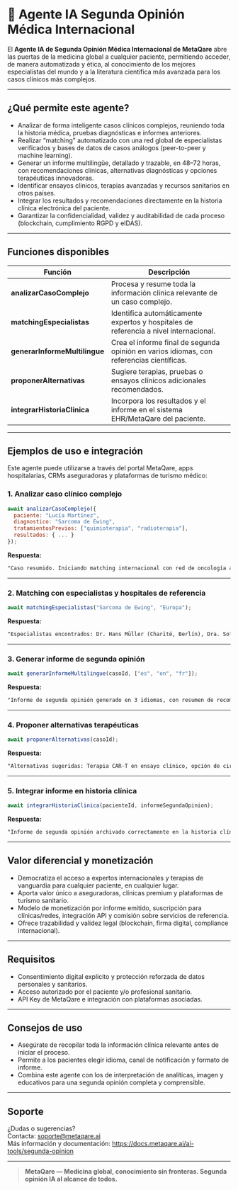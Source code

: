 # 🧬 Agente IA Segunda Opinión Médica Internacional

El **Agente IA de Segunda Opinión Médica Internacional de MetaQare** abre las puertas de la medicina global a cualquier paciente, permitiendo acceder, de manera automatizada y ética, al conocimiento de los mejores especialistas del mundo y a la literatura científica más avanzada para los casos clínicos más complejos.

---

## ¿Qué permite este agente?

- Analizar de forma inteligente casos clínicos complejos, reuniendo toda la historia médica, pruebas diagnósticas e informes anteriores.
- Realizar “matching” automatizado con una red global de especialistas verificados y bases de datos de casos análogos (peer-to-peer y machine learning).
- Generar un informe multilingüe, detallado y trazable, en 48–72 horas, con recomendaciones clínicas, alternativas diagnósticas y opciones terapéuticas innovadoras.
- Identificar ensayos clínicos, terapias avanzadas y recursos sanitarios en otros países.
- Integrar los resultados y recomendaciones directamente en la historia clínica electrónica del paciente.
- Garantizar la confidencialidad, validez y auditabilidad de cada proceso (blockchain, cumplimiento RGPD y eIDAS).

---

## Funciones disponibles

| Función                        | Descripción                                                                            |
| ------------------------------ | -------------------------------------------------------------------------------------- |
| **analizarCasoComplejo**       | Procesa y resume toda la información clínica relevante de un caso complejo.             |
| **matchingEspecialistas**      | Identifica automáticamente expertos y hospitales de referencia a nivel internacional.   |
| **generarInformeMultilingue**  | Crea el informe final de segunda opinión en varios idiomas, con referencias científicas.|
| **proponerAlternativas**       | Sugiere terapias, pruebas o ensayos clínicos adicionales recomendados.                  |
| **integrarHistoriaClinica**    | Incorpora los resultados y el informe en el sistema EHR/MetaQare del paciente.          |

---

## Ejemplos de uso e integración

Este agente puede utilizarse a través del portal MetaQare, apps hospitalarias, CRMs aseguradoras y plataformas de turismo médico:

### 1. Analizar caso clínico complejo

```js
await analizarCasoComplejo({
  paciente: "Lucía Martínez",
  diagnostico: "Sarcoma de Ewing",
  tratamientosPrevios: ["quimioterapia", "radioterapia"],
  resultados: { ... }
});
```
**Respuesta:**
```txt
"Caso resumido. Iniciando matching internacional con red de oncología avanzada."
```

---

### 2. Matching con especialistas y hospitales de referencia

```js
await matchingEspecialistas("Sarcoma de Ewing", "Europa");
```
**Respuesta:**
```txt
"Especialistas encontrados: Dr. Hans Müller (Charité, Berlín), Dra. Sofía Rossi (Istituto Nazionale Tumori, Milán)..."
```

---

### 3. Generar informe de segunda opinión

```js
await generarInformeMultilingue(casoId, ["es", "en", "fr"]);
```
**Respuesta:**
```txt
"Informe de segunda opinión generado en 3 idiomas, con resumen de recomendaciones, evidencia y contactos de referencia."
```

---

### 4. Proponer alternativas terapéuticas

```js
await proponerAlternativas(casoId);
```
**Respuesta:**
```txt
"Alternativas sugeridas: Terapia CAR-T en ensayo clínico, opción de cirugía radical, contacto con unidad de sarcomas internacional."
```

---

### 5. Integrar informe en historia clínica

```js
await integrarHistoriaClinica(pacienteId, informeSegundaOpinion);
```
**Respuesta:**
```txt
"Informe de segunda opinión archivado correctamente en la historia clínica digital de Lucía Martínez."
```

---

## Valor diferencial y monetización

- Democratiza el acceso a expertos internacionales y terapias de vanguardia para cualquier paciente, en cualquier lugar.
- Aporta valor único a aseguradoras, clínicas premium y plataformas de turismo sanitario.
- Modelo de monetización por informe emitido, suscripción para clínicas/redes, integración API y comisión sobre servicios de referencia.
- Ofrece trazabilidad y validez legal (blockchain, firma digital, compliance internacional).

---

## Requisitos

- Consentimiento digital explícito y protección reforzada de datos personales y sanitarios.
- Acceso autorizado por el paciente y/o profesional sanitario.
- API Key de MetaQare e integración con plataformas asociadas.

---

## Consejos de uso

- Asegúrate de recopilar toda la información clínica relevante antes de iniciar el proceso.
- Permite a los pacientes elegir idioma, canal de notificación y formato de informe.
- Combina este agente con los de interpretación de analíticas, imagen y educativos para una segunda opinión completa y comprensible.

---

## Soporte

¿Dudas o sugerencias?  
Contacta: [soporte@metaqare.ai](mailto:soporte@metaqare.ai)  
Más información y documentación: https://docs.metaqare.ai/ai-tools/segunda-opinion

---

> **MetaQare — Medicina global, conocimiento sin fronteras. Segunda opinión IA al alcance de todos.**